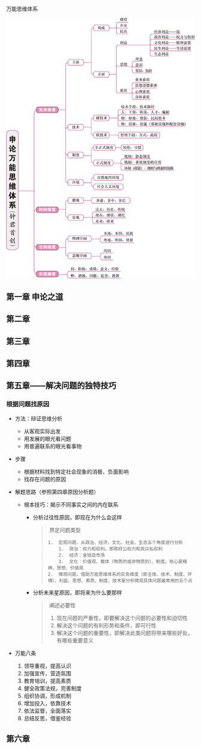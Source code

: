 

万能思维体系

![](../图片/万能思维.jpeg)





##	第一章	申论之道



##	第二章





##	第三章





##	第四章





##	第五章——解决问题的独特技巧

###	根据问题找原因

* 方法：辩证思维分析

  * 从客观实际出发
  * 用发展的眼光看问题
  * 用普遍联系的眼光看事物

* 步骤

  * 根据材料找到特定社会现象的消极、负面影响
  * 找存在问题的原因

* 解题思路（参照第四章原因分析题）

  * 根本技巧：揭示不同事实之间的内在联系

    * 分析过往性原因，即现在为什么会这样

      > ​	界定问题类型
      >
      >  	1.	宏观问题，从政治、经济、文化、社会、生态五个角度进行分析
      >       	1.	政治：权力和权利。即政府公权力和民众私权利
      >       	2.	经济：金钱及市场
      >       	3.	文化：价值观、载体（物质的或非物质的）、制度。核心是精神、思想、价值观
      >  	2.	微观问题，借助万能思维体系的实务维度（即主体、技术、制度、环境），利益、思想、素质、制度、技术是分析微观具体问题最常用的五个点

    * 分析未来星原因，即将来为什么要那样

      > ​	阐述必要性
      >
      > 1. 现在问题的严重性，即要解决这个问题的必要性和迫切性
      > 2. 解决这个问题的有利形势和条件，即可行性
      > 3. 解决这个问题的重要性，即解决此类问题将带来哪些好处，有哪些重要意义

* 万能八条

  1. 领导重视，提高认识
  2. 加强宣传，营造氛围
  3. 教育培训，提高素质
  4. 健全政策法规，完善制度
  5. 组织协调，形成机制
  6. 增加投入，依靠技术
  7. 依法监督，全面落实
  8. 总结反思，借鉴经验

##	第六章

